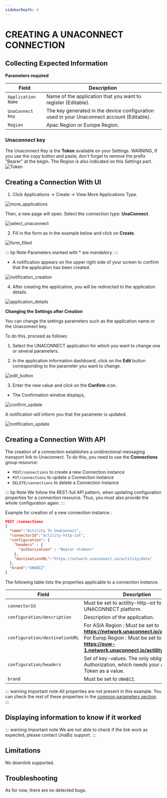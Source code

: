 ```yaml
---
sidebarDepth: 4
---
```


# CREATING A UNACONNECT CONNECTION

## Collecting Expected Information

**Parameters required**

| Field | Description |
| ------ | ----------- |
| ```Application Name``` | Name of the application that you want to register (Editable). |
| ```UnaConnect Key``` | The key generated in the device configuration used in your Unaconnect account (Editable). |
| ```Region``` | Apac Region or Europe Region. |

### Unaconnect key

The Unaconnect Key is the **Token** available on your Settings. WARNING, If you use the copy button and paste, don't forget to remove the prefix "Bearer" at the begin.
The Region is also indicated on this Settings part.
![Token](./images/token.png)

## Creating a Connection With UI

1. Click Applications -> Create -> View More Applications Type.

![more_applications](./images/create_connection.png)

Then, a new page will open. Select the connection type: **UnaConnect**.

![select_unaconnect](./images/create_unaconnect.png)

2. Fill in the form as in the example below and click on **Create**.

![form_filled](./images/create_connection_unaconnect.png)

::: tip Note
Parameters marked with * are mandatory.
:::

* A notification appears on the upper right side of your screen to confirm that the application has been created.

![notification_creation](./images/notification_created.png)

4. After creating the application, you will be redirected to the application details.

![application_details](./images/unaconnect_application_details.png)

**Changing the Settings after Creation**

You can change the settings parameters such as the application name or the Unaconnect key.

To do this, proceed as follows:

1. Select the UNACONNECT application for which you want to change one or several parameters.

2. In the application information dashboard, click on the **Edit** button corresponding to the parameter you want to change.

![edit_button](./images/modify_unaconnect_key.png)

3. Enter the new value and click on the **Confirm** icon.

* The Confirmation window displays,

![confirm_update](./images/proceed_update.png)

A notification will inform you that the parameter is updated.

![notification_update](./images/notification_modified.png)

## Creating a Connection With API

The creation of a connection establishes a unidirectional messaging transport link to Unaconnect.
To do this, you need to use the **Connections** group resource:

* `POST/connections` to create a new Connection instance
* `PUT/connections` to update a Connection instance
* `DELETE/connections` to delete a Connection instance

::: tip Note
We follow the REST-full API pattern, when updating configuration properties for a connection resource. Thus, you must also provide the whole configuration again.
:::

Example for creation of a new connection instance :

```json
POST /connections
{
  "name":"Actility To UnaConnect",
  "connectorId":"actility-http-iot",
  "configuration": {
    "headers" : {
      "authorization" : "Bearer <token>"
    },
    "destinationURL":"https://network.unaconnect.io/actility/data"
  },
  "brand":"UNABIZ"
}
```

The following table lists the properties applicable to a connection instance.

| Field | Description |
| ------ | ----------- |
| ```connectorId``` | Must be set to actility-http-iot for UNACONNECT platform. |
| ```configuration/description``` | Description of the application. |
| ```configuration/destinationURL``` | For ASIA Region : Must be set to **https://network.unaconnect.io/actility/data**. For Europ Region : Must be set to **https://euw-1.network.unaconnect.io/actility/data**.|
| ```configuration/headers``` | Set of key-values. The only obligatory key is Authorization, which needs your Access Token as a value. |
| ```brand``` | Must be set to ```UNABIZ```. |

::: warning Important note
All properties are not present in this example. You can check the rest of these properties in the [common parameters section](../../Getting_Started/Setting_Up_A_Connection_instance/About_connections.html#common-parameters).
:::

## Displaying information to know if it worked
::: warning Important note
We are not able to check if the link work as expected, please contact UnaBiz support.
:::

## Limitations
No downlink supported.

## Troubleshooting
As for now, there are no detected bugs.
